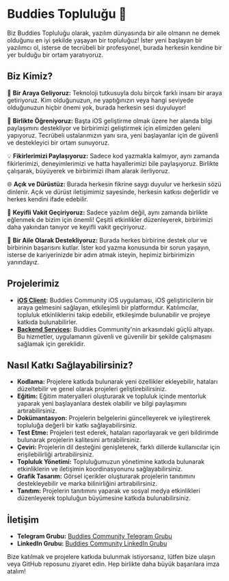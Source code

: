 # Buddies Topluluğu 🚀

Biz Buddies Topluluğu olarak, yazılım dünyasında bir aile olmanın ne demek olduğunu en iyi şekilde yaşayan bir topluluğuz! İster yeni başlayan bir yazılımcı ol, isterse de tecrübeli bir profesyonel, burada herkesin kendine bir yer bulduğu bir ortam yaratıyoruz.

## Biz Kimiz?

🔎 **Bir Araya Geliyoruz:** Teknoloji tutkusuyla dolu birçok farklı insanı bir araya getiriyoruz. Kim olduğunuzun, ne yaptığınızın veya hangi seviyede olduğunuzun hiçbir önemi yok, burada herkesin sesi duyuluyor!

🌟 **Birlikte Öğreniyoruz:** Başta iOS geliştirme olmak üzere her alanda bilgi paylaşımını destekliyor ve birbirimizi geliştirmek için elimizden geleni yapıyoruz. Tecrübeli ustalarımızın yanı sıra, yeni başlayanlar için de güvenli ve destekleyici bir ortam sunuyoruz.

💡 **Fikirlerimizi Paylaşıyoruz:** Sadece kod yazmakla kalmıyor, aynı zamanda fikirlerimizi, deneyimlerimizi ve hatta hayallerimizi bile paylaşıyoruz. Birlikte çalışarak, büyüyerek ve birbirimizi ilham alarak ilerliyoruz.

🌐 **Açık ve Dürüstüz:** Burada herkesin fikrine saygı duyulur ve herkesin sözü dinlenir. Açık ve dürüst iletişimimiz sayesinde, herkesin katkısı değerlidir ve herkes kendini ifade edebilir.

🎉 **Keyifli Vakit Geçiriyoruz:** Sadece yazılım değil, aynı zamanda birlikte eğlenmek de bizim için önemli! Çeşitli etkinlikler düzenleyerek, birbirimizi daha yakından tanıyor ve keyifli vakit geçiriyoruz.

🤝 **Bir Aile Olarak Destekliyoruz:** Burada herkes birbirine destek olur ve birbirinin başarısını kutlar. İster kod yazma konusunda bir sorun yaşayın, isterse de kariyerinizde bir adım atmak isteyin, hepimiz birbirimizin yanındayız.

## Projelerimiz

- **[iOS Client](https://github.com/SwiftBuddiesTR/BuddiesIOS):** Buddies Community iOS uygulaması, iOS geliştiricilerin bir araya gelmesini sağlayan, etkileşimli bir platformdur. Katılımcılar, topluluk etkinliklerini takip edebilir, etkileşimde bulunabilir ve projeye katkıda bulunabilirler.
- **[Backend Services](https://github.com/SwiftBuddiesTR/BuddiesIOS):** Buddies Community'nin arkasındaki güçlü altyapı. Bu hizmetler, uygulamanın güvenli ve güvenilir bir şekilde çalışmasını sağlamak için gereklidir.

## Nasıl Katkı Sağlayabilirsiniz?

- **Kodlama:** Projelere katkıda bulunarak yeni özellikler ekleyebilir, hataları düzeltebilir ve genel olarak projeleri geliştirebilirsiniz.
- **Eğitim:** Eğitim materyalleri oluşturarak ve topluluk içinde mentorluk yaparak yeni başlayanlara destek olabilir ve bilgi paylaşımını artırabilirsiniz.
- **Dokümantasyon:** Projelerin belgelerini güncelleyerek ve iyileştirerek topluluğa değerli bir katkı sağlayabilirsiniz.
- **Test Etme:** Projeleri test ederek, hataları raporlayarak ve geri bildirimde bulunarak projelerin kalitesini artırabilirsiniz.
- **Çeviri:** Projelerin dil desteğini genişleterek, farklı dillerde kullanıcılar için erişilebilirliği artırabilirsiniz.
- **Topluluk Yönetimi:** Topluluğumuzun yönetimine katkıda bulunarak etkinliklerin ve iletişimin koordinasyonunu sağlayabilirsiniz.
- **Grafik Tasarım:** Görsel içerikler oluşturarak projelerin tanıtımını destekleyebilir ve marka bilinirliğini artırabilirsiniz.
- **Tanıtım:** Projelerin tanıtımını yaparak ve sosyal medya etkinlikleri düzenleyerek topluluğun büyümesine katkıda bulunabilirsiniz.

## İletişim

- **Telegram Grubu:** [Buddies Community Telegram Grubu](https://t.me/swiftbuddies)
- **LinkedIn Grubu:** [Buddies Community LinkedIn Grubu](https://lnkd.in/dm2N_VQs)

Bize katılmak ve projelere katkıda bulunmak istiyorsanız, lütfen bize ulaşın veya GitHub reposunu ziyaret edin. Hep birlikte daha büyük başarılara imza atalım!


